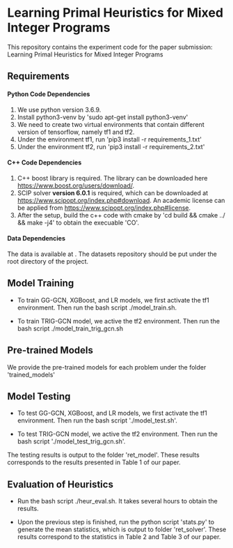 # Learning Primal Heuristics for Mixed Integer Programs

This repository contains the experiment code for the paper submission: Learning Primal Heuristics for Mixed Integer Programs


## Requirements

#### Python Code Dependencies 
1. We use python version 3.6.9.
2. Install python3-venv by 'sudo apt-get install python3-venv'
3. We need to create two virtual environments that contain different version of tensorflow, namely tf1 and tf2.
4. Under the environment tf1, run 'pip3 install -r requirements_1.txt'
5. Under the environment tf2, run 'pip3 install -r requirements_2.txt'

#### C++ Code Dependencies
1. C++ boost library is required. The library can be downloaded here https://www.boost.org/users/download/.
2. SCIP solver **version 6.0.1** is required, which can be downloaded at https://www.scipopt.org/index.php#download. An academic license can be applied from https://www.scipopt.org/index.php#license.
3. After the setup, build the c++ code with cmake by 'cd build && cmake ../ && make -j4' to obtain the execuable 'CO'.


#### Data Dependencies
The data is available at . The datasets repository should be put under the root directory of the project.

## Model Training

- To train GG-GCN, XGBoost, and LR models, we first activate the tf1 environment. Then run the bash script ./model_train.sh.

- To train TRIG-GCN model, we active the tf2 environment. Then run the bash script ./model_train_trig_gcn.sh

## Pre-trained Models

We provide the pre-trained models for each problem under the folder 'trained_models'

## Model Testing

- To test GG-GCN, XGBoost, and LR models, we first activate the tf1 environment. Then run the bash script './model_test.sh'.

- To test TRIG-GCN model, we active the tf2 environment. Then run the bash script './model_test_trig_gcn.sh'.

The testing results is output to the folder 'ret_model'. These results corresponds to the results presented in Table 1 of our paper.

## Evaluation of Heuristics

- Run the bash script ./heur_eval.sh. It takes several hours to obtain the results.

- Upon the previous step is finished, run the python script 'stats.py' to generate the mean statistics, which is output to folder 'ret_solver'. These results correspond to the statistics in Table 2 and Table 3 of our paper. 